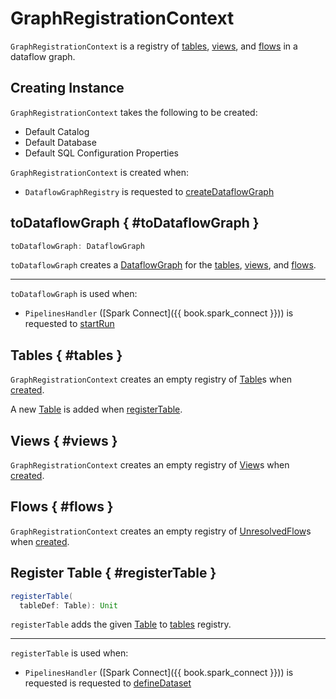 # GraphRegistrationContext

`GraphRegistrationContext` is a registry of [tables](#tables), [views](#views), and [flows](#flows) in a dataflow graph.

## Creating Instance

`GraphRegistrationContext` takes the following to be created:

* <span id="defaultCatalog"> Default Catalog
* <span id="defaultDatabase"> Default Database
* <span id="defaultSqlConf"> Default SQL Configuration Properties

`GraphRegistrationContext` is created when:

* `DataflowGraphRegistry` is requested to [createDataflowGraph](DataflowGraphRegistry.md#createDataflowGraph)

## toDataflowGraph { #toDataflowGraph }

```scala
toDataflowGraph: DataflowGraph
```

`toDataflowGraph` creates a [DataflowGraph](DataflowGraph.md) for the [tables](#tables), [views](#views), and [flows](#flows).

---

`toDataflowGraph` is used when:

* `PipelinesHandler` ([Spark Connect]({{ book.spark_connect }})) is requested to [startRun](PipelinesHandler.md#startRun)

## Tables { #tables }

`GraphRegistrationContext` creates an empty registry of [Table](Table.md)s when [created](#creating-instance).

A new [Table](Table.md) is added when [registerTable](#registerTable).

## Views { #views }

`GraphRegistrationContext` creates an empty registry of [View](View.md)s when [created](#creating-instance).

## Flows { #flows }

`GraphRegistrationContext` creates an empty registry of [UnresolvedFlow](UnresolvedFlow.md)s when [created](#creating-instance).

## Register Table { #registerTable }

```scala
registerTable(
  tableDef: Table): Unit
```

`registerTable` adds the given [Table](Table.md) to [tables](#tables) registry.

---

`registerTable` is used when:

* `PipelinesHandler` ([Spark Connect]({{ book.spark_connect }})) is requested is requested to [defineDataset](PipelinesHandler.md#defineDataset)
